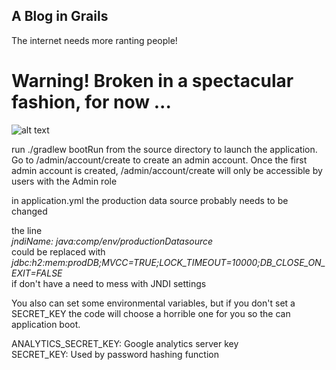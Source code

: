 ## A Blog in Grails

The internet needs more ranting people!

# Warning! Broken in a spectacular fashion, for now ...

![alt text](https://s3-us-west-2.amazonaws.com/atronandbeyond/im-doing-my-part.png)

run ./gradlew bootRun from the source directory to launch the application.  Go to /admin/account/create to create an admin account.  Once the first admin account is created, /admin/account/create will only be accessible by users with the Admin role

in application.yml the production data source probably needs to be changed

the line<br>
_jndiName: java:comp/env/productionDatasource_<br>
could be replaced with<br>
_jdbc:h2:mem:prodDB;MVCC=TRUE;LOCK_TIMEOUT=10000;DB_CLOSE_ON_EXIT=FALSE_<br>
if don't have a need to mess with JNDI settings

You also can set some environmental variables, but if you don't set a SECRET_KEY the code will choose a horrible one for you so the can application boot.

ANALYTICS_SECRET_KEY: Google analytics server key  
SECRET_KEY: Used by password hashing function